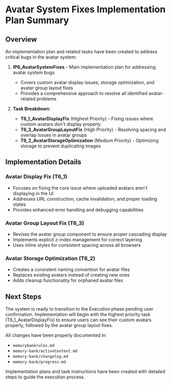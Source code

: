 # Avatar System Fixes Implementation Plan Summary

## Overview

An implementation plan and related tasks have been created to address critical bugs in the avatar system:

1. **IP6_AvatarSystemFixes** - Main implementation plan for addressing avatar system bugs
   - Covers custom avatar display issues, storage optimization, and avatar group layout fixes
   - Provides a comprehensive approach to resolve all identified avatar-related problems

2. **Task Breakdown**:
   - **T6_1_AvatarDisplayFix** (Highest Priority) - Fixing issues where custom avatars don't display properly
   - **T6_3_AvatarGroupLayoutFix** (High Priority) - Resolving spacing and overlap issues in avatar groups
   - **T6_2_AvatarStorageOptimization** (Medium Priority) - Optimizing storage to prevent duplicating images

## Implementation Details

### Avatar Display Fix (T6_1)
- Focuses on fixing the core issue where uploaded avatars aren't displaying in the UI
- Addresses URL construction, cache invalidation, and proper loading states
- Provides enhanced error handling and debugging capabilities

### Avatar Group Layout Fix (T6_3)
- Revises the avatar group component to ensure proper cascading display
- Implements explicit z-index management for correct layering
- Uses inline styles for consistent spacing across all browsers

### Avatar Storage Optimization (T6_2)
- Creates a consistent naming convention for avatar files
- Replaces existing avatars instead of creating new ones
- Adds cleanup functionality for orphaned avatar files

## Next Steps

The system is ready to transition to the Execution phase pending user confirmation. Implementation will begin with the highest priority task (T6_1_AvatarDisplayFix) to ensure users can see their custom avatars properly, followed by the avatar group layout fixes.

All changes have been properly documented in:
- `memorybankrules.md`
- `memory-bank/activeContext.md`
- `memory-bank/changelog.md`
- `memory-bank/progress.md`

Implementation plans and task instructions have been created with detailed steps to guide the execution process.
